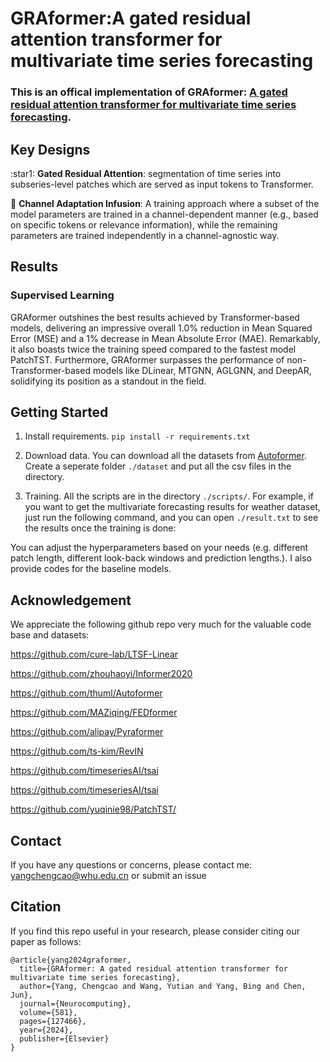 # GRAformer:A gated residual attention transformer for multivariate time series forecasting

### This is an offical implementation of GRAformer: [A gated residual attention transformer for multivariate time series forecasting](https://www.sciencedirect.com/science/article/abs/pii/S0925231224002376).


## Key Designs

:star1: **Gated Residual Attention**: segmentation of time series into subseries-level patches which are served as input tokens to Transformer.

:star2: **Channel Adaptation Infusion**: A training approach where a subset of the model parameters are trained in a channel-dependent manner (e.g., based on specific tokens or relevance information), while the remaining parameters are trained independently in a channel-agnostic way.



## Results

### Supervised Learning

GRAformer outshines the best results achieved by Transformer-based models, delivering an impressive overall 1.0% reduction in Mean Squared Error (MSE) and a 1% decrease in Mean Absolute Error (MAE). Remarkably, it also boasts twice the training speed compared to the fastest model PatchTST. Furthermore, GRAformer surpasses the performance of non-Transformer-based models like DLinear, MTGNN, AGLGNN, and DeepAR, solidifying its position as a standout in the field.




## Getting Started


1. Install requirements. ```pip install -r requirements.txt```

2. Download data. You can download all the datasets from [Autoformer](https://drive.google.com/drive/folders/1ZOYpTUa82_jCcxIdTmyr0LXQfvaM9vIy). Create a seperate folder ```./dataset``` and put all the csv files in the directory.

3. Training. All the scripts are in the directory ```./scripts/```.  For example, if you want to get the multivariate forecasting results for weather dataset, just run the following command, and you can open ```./result.txt``` to see the results once the training is done:


You can adjust the hyperparameters based on your needs (e.g. different patch length, different look-back windows and prediction lengths.). I also provide codes for the baseline models.


## Acknowledgement

We appreciate the following github repo very much for the valuable code base and datasets:

https://github.com/cure-lab/LTSF-Linear

https://github.com/zhouhaoyi/Informer2020

https://github.com/thuml/Autoformer

https://github.com/MAZiqing/FEDformer

https://github.com/alipay/Pyraformer

https://github.com/ts-kim/RevIN

https://github.com/timeseriesAI/tsai

https://github.com/timeseriesAI/tsai

https://github.com/yuqinie98/PatchTST/
## Contact

If you have any questions or concerns, please contact me:  yangchengcao@whu.edu.cn or submit an issue

## Citation

If you find this repo useful in your research, please consider citing our paper as follows:

```
@article{yang2024graformer,
  title={GRAformer: A gated residual attention transformer for multivariate time series forecasting},
  author={Yang, Chengcao and Wang, Yutian and Yang, Bing and Chen, Jun},
  journal={Neurocomputing},
  volume={581},
  pages={127466},
  year={2024},
  publisher={Elsevier}
}
```

